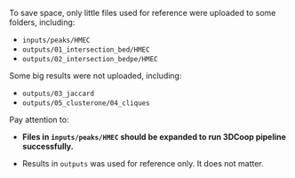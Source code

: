To save space, only little files used for reference were uploaded to some folders, including:

* `inputs/peaks/HMEC`
* `outputs/01_intersection_bed/HMEC`
* `outputs/02_intersection_bedpe/HMEC`



Some big results were not uploaded, including:
* `outputs/03_jaccard`
* `outputs/05_clusterone/04_cliques`



Pay attention to:

* **Files in `inputs/peaks/HMEC` should be expanded to run 3DCoop pipeline successfully.**

* Results in `outputs` was used for reference only. It does not matter.

